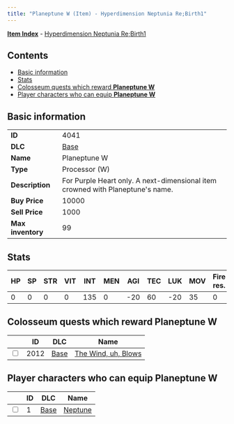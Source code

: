 ```yaml
---
title: "Planeptune W (Item) - Hyperdimension Neptunia Re;Birth1"
---
```


[**Item Index**](/neptunia/rb1/item/index.html) - [Hyperdimension Neptunia Re;Birth1](/neptunia/rb1)

## Contents

- [Basic information](#basic-information)
- [Stats](#stats)
- [Colosseum quests which reward **Planeptune W**](#colosseum-quests-which-reward-planeptune-w)
- [Player characters who can equip **Planeptune W**](#player-characters-who-can-equip-planeptune-w)

## Basic information

|   |   |
| -- | -- |
| **ID** | 4041 |
| **DLC** | [Base](/neptunia/rb1/dlc/1-base.html) |
| **Name** | Planeptune W |
| **Type** | Processor (W) |
| **Description** | For Purple Heart only. A next-dimensional item crowned with Planeptune's name. |
| **Buy Price** | 10000 |
| **Sell Price** | 1000 |
| **Max inventory** | 99 |

## Stats

| HP | SP | STR | VIT | INT | MEN | AGI | TEC | LUK | MOV | Fire res. | Ice res. | Wind res. | Lightning res. |
| -- | -- | --- | --- | --- | --- | --- | --- | --- | --- | --------- | -------- | --------- | -------------- |
| 0 | 0 | 0 | 0 | 135 | 0 | -20 | 60 | -20 | 35 | 0 | 0 | 0 | 0 |

## Colosseum quests which reward **Planeptune W**

|    | ID | DLC | Name |
| -- | -- | --- | ---- |
| <input type="checkbox" id="rb1-colosseum-1-2012" class="trackbox" /> | 2012 | [Base](/neptunia/rb1/dlc/1-base.html) | [The Wind, uh, Blows](/neptunia/rb1/colosseum/1-2012-the-wind-uh-blows.html) |

## Player characters who can equip **Planeptune W**

|    | ID | DLC | Name |
| -- | -- | --- | ---- |
| <input type="checkbox" id="rb1-player-1-1" class="trackbox" /> | 1 | [Base](/neptunia/rb1/dlc/1-base.html) | [Neptune](/neptunia/rb1/player/1-1-neptune.html) |